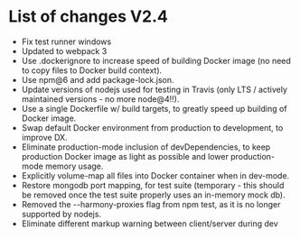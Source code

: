 # List of changes V2.4
- Fix test runner windows
- Updated to webpack 3
- Use .dockerignore to increase speed of building Docker image (no need to copy files to Docker build context).
- Use npm@6 and add package-lock.json.
- Update versions of nodejs used for testing in Travis (only LTS / actively maintained versions - no more node@4!!).
- Use a single Dockerfile w/ build targets, to greatly speed up building of Docker image.
- Swap default Docker environment from production to development, to improve DX.
- Eliminate production-mode inclusion of devDependencies, to keep production Docker image as light as possible and lower production-mode memory usage.
- Explicitly volume-map all files into Docker container when in dev-mode.
- Restore mongodb port mapping, for test suite (temporary - this should be removed once the test suite properly uses an in-memory mock db).
- Removed the --harmony-proxies flag from npm test, as it is no longer supported by nodejs.
- Eliminate different markup warning between client/server during dev
